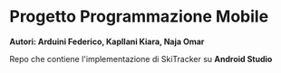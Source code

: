 # Progetto Programmazione Mobile

**Autori: Arduini Federico, Kapllani Kiara, Naja Omar**

Repo che contiene l'implementazione di SkiTracker su **Android Studio**
